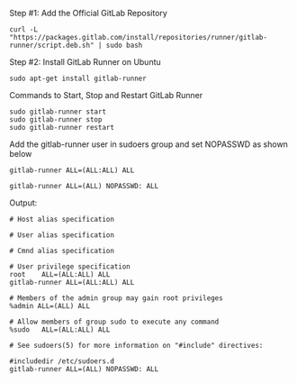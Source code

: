 Step #1: Add the Official GitLab Repository

```
curl -L "https://packages.gitlab.com/install/repositories/runner/gitlab-runner/script.deb.sh" | sudo bash
```

Step #2: Install GitLab Runner on Ubuntu

```
sudo apt-get install gitlab-runner
```

Commands to Start, Stop and Restart GitLab Runner

```
sudo gitlab-runner start
sudo gitlab-runner stop
sudo gitlab-runner restart
```

Add the gitlab-runner user in sudoers group and set NOPASSWD as shown below

```
gitlab-runner ALL=(ALL:ALL) ALL
```
```
gitlab-runner ALL=(ALL) NOPASSWD: ALL 
```

Output:
```
# Host alias specification

# User alias specification

# Cmnd alias specification

# User privilege specification
root    ALL=(ALL:ALL) ALL
gitlab-runner ALL=(ALL:ALL) ALL

# Members of the admin group may gain root privileges
%admin ALL=(ALL) ALL

# Allow members of group sudo to execute any command
%sudo   ALL=(ALL:ALL) ALL

# See sudoers(5) for more information on "#include" directives:

#includedir /etc/sudoers.d
gitlab-runner ALL=(ALL) NOPASSWD: ALL
```


